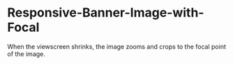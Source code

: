 # Responsive-Banner-Image-with-Focal

When the viewscreen shrinks, the image zooms and crops to the focal point of the image.
